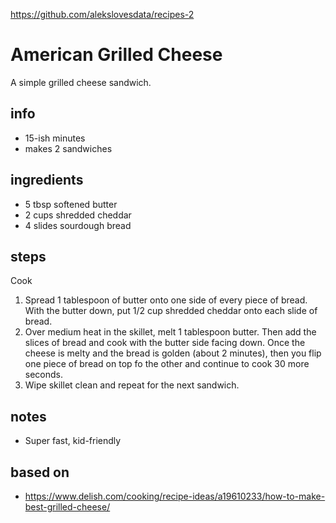 https://github.com/alekslovesdata/recipes-2

# American Grilled Cheese

A simple grilled cheese sandwich.

## info

* 15-ish minutes
* makes 2 sandwiches

## ingredients

* 5 tbsp softened butter
* 2 cups shredded cheddar
* 4 slides sourdough bread

## steps

Cook

1. Spread 1 tablespoon of butter onto one side of every piece of bread. With the butter down, put 1/2 cup shredded cheddar onto each slide of bread.
2. Over medium heat in the skillet, melt 1 tablespoon butter. Then add the slices of bread and cook with the butter side facing down. Once the cheese is melty and the bread is golden (about 2 minutes), then you flip one piece of bread on top fo the other and continue to cook 30 more seconds.
3. Wipe skillet clean and repeat for the next sandwich.

## notes

* Super fast, kid-friendly

## based on

* https://www.delish.com/cooking/recipe-ideas/a19610233/how-to-make-best-grilled-cheese/
